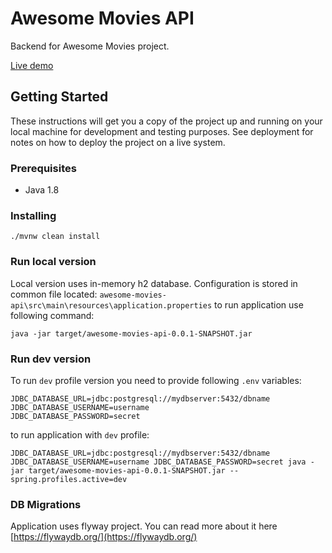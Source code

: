# Awesome Movies API

Backend for Awesome Movies project.

[Live demo](https://awesome-movies-server-api.herokuapp.com/)

## Getting Started
These instructions will get you a copy of the project up and running on your local machine for development and testing purposes. See deployment for notes on how to deploy the project on a live system.

### Prerequisites
* Java 1.8

### Installing
```
./mvnw clean install 
```
### Run local version
Local version uses in-memory h2 database. Configuration is stored in common file located:
`awesome-movies-api\src\main\resources\application.properties`
to run application use following command:
```
java -jar target/awesome-movies-api-0.0.1-SNAPSHOT.jar
```
### Run dev version
To run `dev` profile version you need to provide following `.env` variables:
```
JDBC_DATABASE_URL=jdbc:postgresql://mydbserver:5432/dbname
JDBC_DATABASE_USERNAME=username 
JDBC_DATABASE_PASSWORD=secret
```
to run application with `dev` profile:
```
JDBC_DATABASE_URL=jdbc:postgresql://mydbserver:5432/dbname JDBC_DATABASE_USERNAME=username JDBC_DATABASE_PASSWORD=secret java -jar target/awesome-movies-api-0.0.1-SNAPSHOT.jar --spring.profiles.active=dev
```
### DB Migrations
Application uses flyway project. You can read more about it here [https://flywaydb.org/](https://flywaydb.org/)
